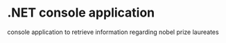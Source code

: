 
# .NET console application

console application to retrieve information regarding nobel prize laureates

